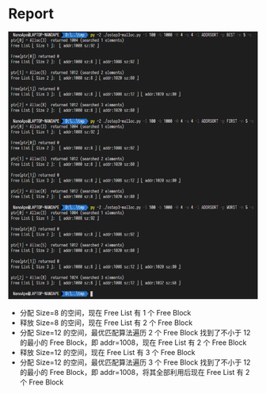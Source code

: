 # Report

![1582968152742](assets/1582968152742.png)

- 分配 Size=8 的空间，现在 Free List 有 1 个 Free Block
- 释放 Size=8 的空间，现在 Free List 有 2 个 Free Block
- 分配 Size=12 的空间，最优匹配算法遍历 2 个 Free Block 找到了不小于 12 的最小的 Free Block，即 addr=1008，现在 Free List 有 2 个 Free Block
- 释放 Size=12 的空间，现在 Free List 有 3 个 Free Block
- 分配 Size=12 的空间，最优匹配算法遍历 3 个 Free Block 找到了不小于 12 的最小的 Free Block，即 addr=1008，将其全部利用后现在 Free List 有 2 个 Free Block